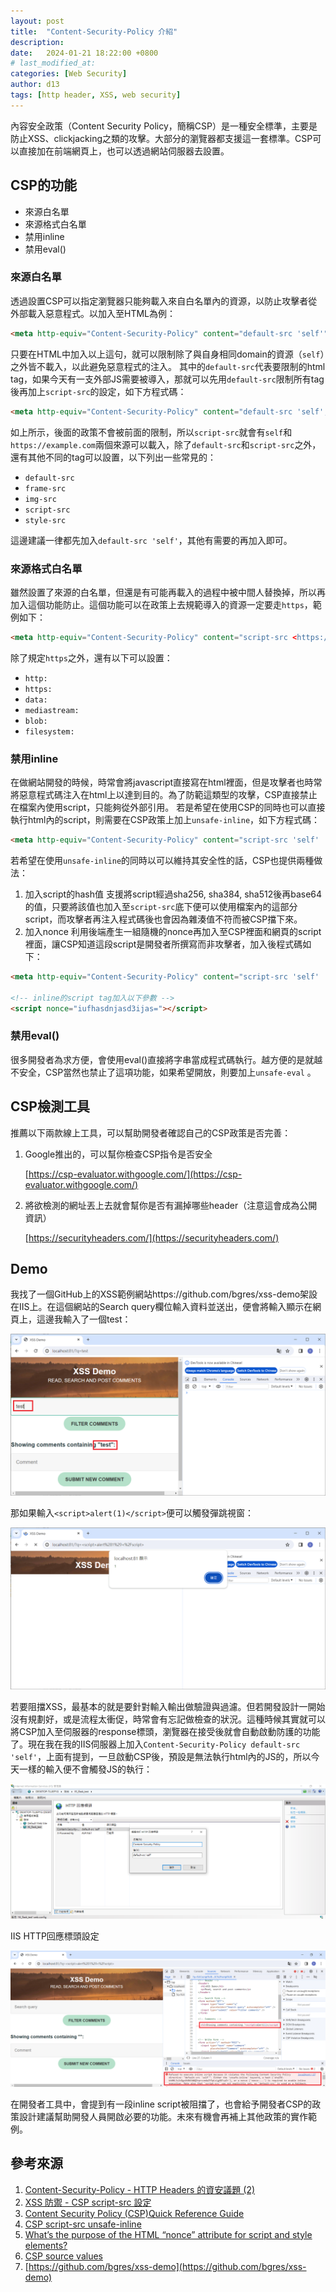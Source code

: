 ```yaml
---
layout: post
title:  "Content-Security-Policy 介紹"
description: 
date:   2024-01-21 18:22:00 +0800
# last_modified_at:
categories: [Web Security]
author: d13
tags: [http header, XSS, web security]
---
```


內容安全政策（Content Security Policy，簡稱CSP）是一種安全標準，主要是防止XSS、clickjacking之類的攻擊。大部分的瀏覽器都支援這一套標準。CSP可以直接加在前端網頁上，也可以透過網站伺服器去設置。

## CSP的功能

- 來源白名單
- 來源格式白名單
- 禁用inline
- 禁用eval()

### 來源白名單

透過設置CSP可以指定瀏覽器只能夠載入來自白名單內的資源，以防止攻擊者從外部載入惡意程式。以加入至HTML為例：

```html
<meta http-equiv="Content-Security-Policy" content="default-src 'self'">
```

只要在HTML中加入以上這句，就可以限制除了與自身相同domain的資源（`self`）之外皆不載入，以此避免惡意程式的注入。 其中的`default-src`代表要限制的html tag，如果今天有一支外部JS需要被導入，那就可以先用`default-src`限制所有tag後再加上`script-src`的設定，如下方程式碼：

```html
<meta http-equiv="Content-Security-Policy" content="default-src 'self'; script-src <https://example.com>">
```

如上所示，後面的政策不會被前面的限制，所以`script-src`就會有`self`和`https://example.com`兩個來源可以載入，除了`default-src`和`script-src`之外，還有其他不同的tag可以設置，以下列出一些常見的：

- `default-src`
- `frame-src`
- `img-src`
- `script-src`
- `style-src`

這邊建議一律都先加入`default-src 'self'`，其他有需要的再加入即可。

### 來源格式白名單

雖然設置了來源的白名單，但還是有可能再載入的過程中被中間人替換掉，所以再加入這個功能防止。這個功能可以在政策上去規範導入的資源一定要走`https`，範例如下：

```html
<meta http-equiv="Content-Security-Policy" content="script-src <https://example.com>" https:>
```

除了規定`https`之外，還有以下可以設置：

- `http:`
- `https:`
- `data:`
- `mediastream:`
- `blob:`
- `filesystem:`

### 禁用inline

在做網站開發的時候，時常會將javascript直接寫在html裡面，但是攻擊者也時常將惡意程式碼注入在html上以達到目的。為了防範這類型的攻擊，CSP直接禁止在檔案內使用script，只能夠從外部引用。 若是希望在使用CSP的同時也可以直接執行html內的script，則需要在CSP政策上加上`unsafe-inline`，如下方程式碼：

```html
<meta http-equiv="Content-Security-Policy" content="script-src 'self' 'unsafe-inline'">
```

若希望在使用`unsafe-inline`的同時以可以維持其安全性的話，CSP也提供兩種做法：

1. 加入script的hash值 支援將script經過sha256, sha384, sha512後再base64的值，只要將該值也加入至`script-src`底下便可以使用檔案內的這部分script，而攻擊者再注入程式碼後也會因為雜湊值不符而被CSP擋下來。
2. 加入nonce 利用後端產生一組隨機的nonce再加入至CSP裡面和網頁的script裡面，讓CSP知道這段script是開發者所撰寫而非攻擊者，加入後程式碼如下：

```html
<meta http-equiv="Content-Security-Policy" content="script-src 'self' 'nonce-iufhasdnjasd3ijas=';">

<!-- inline的script tag加入以下參數 -->
<script nonce="iufhasdnjasd3ijas="></script>
```

### 禁用eval()

很多開發者為求方便，會使用eval()直接將字串當成程式碼執行。越方便的是就越不安全，CSP當然也禁止了這項功能，如果希望開放，則要加上`unsafe-eval` 。

## CSP檢測工具

推薦以下兩款線上工具，可以幫助開發者確認自己的CSP政策是否完善：



1. Google推出的，可以幫你檢查CSP指令是否安全

   [https://csp-evaluator.withgoogle.com/](https://csp-evaluator.withgoogle.com/)

2. 將欲檢測的網址丟上去就會幫你是否有漏掉哪些header（注意這會成為公開資訊）

   [https://securityheaders.com/](https://securityheaders.com/)

## Demo

我找了一個GitHub上的XSS範例網站https://github.com/bgres/xss-demo架設在IIS上。在這個網站的Search query欄位輸入資料並送出，便會將輸入顯示在網頁上，這邊我輸入了一個test：

![](/assets/img/Content-Security-Policy_1.png)

那如果輸入`<script>alert(1)</script>`便可以觸發彈跳視窗：

![](/assets/img/Content-Security-Policy_2.png)

若要阻擋XSS，最基本的就是要針對輸入輸出做驗證與過濾。但若開發設計一開始沒有規劃好，或是流程太衝促，時常會有忘記做檢查的狀況。這種時候其實就可以將CSP加入至伺服器的response標頭，瀏覽器在接受後就會自動啟動防護的功能了。現在我在我的IIS伺服器上加入`Content-Security-Policy default-src 'self'`，上面有提到，一旦啟動CSP後，預設是無法執行html內的JS的，所以今天一樣的輸入便不會觸發JS的執行：

![](/assets/img/Content-Security-Policy_3.png)

IIS HTTP回應標頭設定

![](/assets/img/Content-Security-Policy_4.png)

在開發者工具中，會提到有一段inline script被阻擋了，也會給予開發者CSP的政策設計建議幫助開發人員開啟必要的功能。未來有機會再補上其他政策的實作範例。

## 參考來源

1. [Content-Security-Policy - HTTP Headers 的資安議題 (2)](https://devco.re/blog/2014/04/08/security-issues-of-http-headers-2-content-security-policy/)
2. [XSS 防禦 - CSP script-src 設定](https://blog.darkthread.net/blog/csp-script-src/)
3. [Content Security Policy (CSP)Quick Reference Guide](https://content-security-policy.com/)
4. [CSP script-src unsafe-inline](https://rainmakerho.github.io/2021/06/16/CSP-script-src-unsafe-inline/)
5. [What’s the purpose of the HTML “nonce” attribute for script and style elements?](https://blog.p2hp.com/archives/10701)
6. [CSP source values](https://developer.mozilla.org/en-US/docs/Web/HTTP/Headers/Content-Security-Policy/Sources)
7. [https://github.com/bgres/xss-demo](https://github.com/bgres/xss-demo)